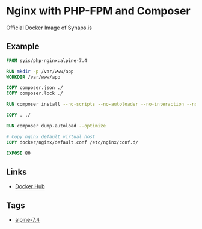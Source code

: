 # Nginx with PHP-FPM and Composer

Official Docker Image of Synaps.is

## Example

```dockerfile
FROM syis/php-nginx:alpine-7.4

RUN mkdir -p /var/www/app
WORKDIR /var/www/app

COPY composer.json ./
COPY composer.lock ./

RUN composer install --no-scripts --no-autoloader --no-interaction --no-progress

COPY . ./

RUN composer dump-autoload --optimize

# Copy nginx default virtual host
COPY docker/nginx/default.conf /etc/nginx/conf.d/

EXPOSE 80
```

## Links

- [Docker Hub](https://hub.docker.com/r/syis/php-nginx)

## Tags

- [alpine-7.4](https://github.com/synapsis-official/docker_php_nginx/tree/alpine-7.4)
